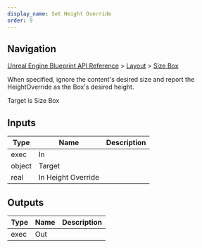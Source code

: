 ```yaml
---
display_name: Set Height Override
order: 9
---
```

## Navigation

[Unreal Engine Blueprint API Reference](https://dev.epicgames.com/documentation/en-us/unreal-engine/BlueprintAPI) > [Layout](https://dev.epicgames.com/documentation/en-us/unreal-engine/BlueprintAPI/Layout) > [Size Box](https://dev.epicgames.com/documentation/en-us/unreal-engine/BlueprintAPI/Layout/SizeBox)

When specified, ignore the content's desired size and report the HeightOverride as the Box's desired height.

Target is Size Box

## Inputs

| Type | Name | Description |
| --- | --- | --- |
| exec | In |  |
| object | Target |  |
| real | In Height Override |  |

## Outputs

| Type | Name | Description |
| --- | --- | --- |
| exec | Out |  |
